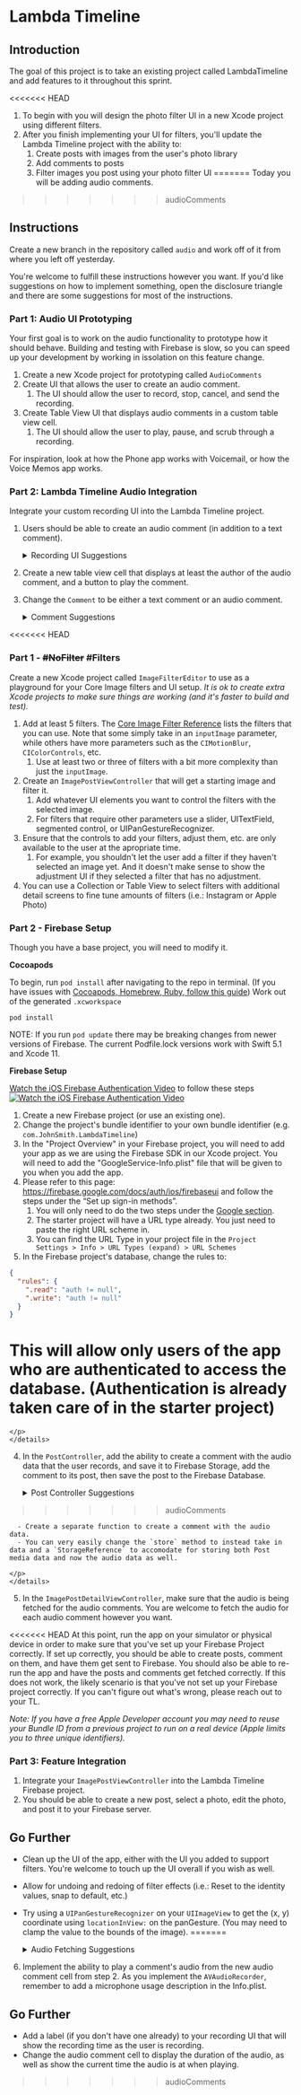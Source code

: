 # Lambda Timeline

## Introduction

The goal of this project is to take an existing project called LambdaTimeline and add features to it throughout this sprint. 

<<<<<<< HEAD
1. To begin with you will design the photo filter UI in a new Xcode project using different filters.
2. After you finish implementing your UI for filters, you'll update the Lambda Timeline project with the ability to:
    1. Create posts with images from the user's photo library
    2. Add comments to posts
    3. Filter images you post using your photo filter UI
=======
Today you will be adding audio comments.
>>>>>>> audioComments

## Instructions

Create a new branch in the repository called `audio` and work off of it from where you left off yesterday.

You're welcome to fulfill these instructions however you want. If you'd like suggestions on how to implement something, open the disclosure triangle and there are some suggestions for most of the instructions.

### Part 1: Audio UI Prototyping

Your first goal is to work on the audio functionality to prototype how it should behave. Building and testing with Firebase is slow, so you can speed up your development by working in issolation on this feature change.

1. Create a new Xcode project for prototyping called `AudioComments`
2. Create UI that allows the user to create an audio comment. 
    1. The UI should allow the user to record, stop, cancel, and send the recording.
3. Create Table View UI that displays audio comments in a custom table view cell.
    1. The UI should allow the user to play, pause, and scrub through a recording. 
    
    
For inspiration, look at how the Phone app works with Voicemail, or how the Voice Memos app works.

### Part 2: Lambda Timeline Audio Integration

Integrate your custom recording UI into the Lambda Timeline project.

1. Users should be able to create an audio comment (in addition to a text comment).
    <details><summary>Recording UI Suggestions</summary>
    <p>

      - In the `ImagePostDetailViewController`, change the `createComment` action to allow the user select whether they want to make a text comment or an audio comment, then create a new view controller with the required UI. The view controller could be presented modally or as a popover.
      
      - Alternatively, you could modify the `ImagePostDetailViewController` to hold the audio recording UI.

    </p>
    </details>
    
2. Create a new table view cell that displays at least the author of the audio comment, and a button to play the comment.

3. Change the `Comment` to be either a text comment or an audio comment.

    <details><summary>Comment Suggestions</summary>
    <p>

    - In the `Comment` object, change the `text`'s type to be an optional string, and create a new `audioURL: URL?` variable as well. Modify the `dictionaryRepresentation` and the `init?(dictionary: ...)` to accomodate the `audioURL` and the now optional `text` string.

<<<<<<< HEAD
### Part 1 - ~~#NoFilter~~ #Filters

Create a new Xcode project called `ImageFilterEditor` to use as a playground for your Core Image filters and UI setup. *It is ok to create extra Xcode projects to make sure things are working (and it's faster to build and test).*

1. Add at least 5 filters. The [Core Image Filter Reference](https://developer.apple.com/library/archive/documentation/GraphicsImaging/Reference/CoreImageFilterReference/#//apple_ref/doc/filter/ci/CIFalseColor) lists the filters that you can use. Note that some simply take in an `inputImage` parameter, while others have more parameters such as the `CIMotionBlur`, `CIColorControls`, etc. 
    1. Use at least two or three of filters with a bit more complexity than just the `inputImage`.
2. Create an `ImagePostViewController` that will get a starting image and filter it.
    1. Add whatever UI elements you want to control the filters with the selected image.
    2. For filters that require other parameters use a slider, UITextField, segmented control, or UIPanGestureRecognizer. 
3. Ensure that the controls to add your filters, adjust them, etc. are only available to the user at the apropriate time. 
    1. For example, you shouldn't let the user add a filter if they haven't selected an image yet. And it doesn't make sense to show the adjustment UI if they selected a filter that has no adjustment.
4. You can use a Collection or Table View to select filters with additional detail screens to fine tune amounts of filters (i.e.: Instagram or Apple Photo)

### Part 2 - Firebase Setup

Though you have a base project, you will need to modify it. 

**Cocoapods**

To begin, run `pod install` after navigating to the repo in terminal. (If you have issues with [Cocoapods, Homebrew, Ruby, follow this guide](Cocopods-Homebrew-and-Ruby-Install-Guide.md)) Work out of the generated `.xcworkspace`

    pod install
    
NOTE: If you run `pod update` there may be breaking changes from newer versions of Firebase. The current Podfile.lock versions work with Swift 5.1 and Xcode 11.

**Firebase Setup**

[Watch the iOS Firebase Authentication Video](https://youtu.be/vGeuZtHmcMM) to follow these steps
[![Watch the iOS Firebase Authentication Video](https://tk-assets.lambdaschool.com/a8f55011-48ef-4eb9-af2b-17a7b92fae64_FirebaseVideo.png)](https://youtu.be/vGeuZtHmcMM)

1. Create a new Firebase project (or use an existing one).
2. Change the project's bundle identifier to your own bundle identifier (e.g. `com.JohnSmith.LambdaTimeline`)
3. In the "Project Overview" in your Firebase project, you will need to add your app as we are using the Firebase SDK in our Xcode project. You will need to add the "GoogleService-Info.plist" file that will be given to you when you add the app.
4. Please refer to this page: https://firebase.google.com/docs/auth/ios/firebaseui and follow the steps under the “Set up sign-in methods”. 
    1. You will only need to do the two steps under the [Google section](https://firebase.google.com/docs/auth/ios/firebaseui#google). 
    2. The starter project will have a URL type already. You just need to paste the right URL scheme in. 
    3. You can find the URL Type in your project file in the `Project Settings > Info > URL Types (expand) > URL Schemes`
5. In the Firebase project's database, change the rules to:
``` JSON
{
  "rules": {
    ".read": "auth != null",
    ".write": "auth != null"
  }
}
```
This will allow only users of the app who are authenticated to access the database. (Authentication is already taken care of in the starter project)
=======
    </p>
    </details>

4. In the `PostController`, add the ability to create a comment with the audio data that the user records, and save it to Firebase Storage, add the comment to its post, then save the post to the Firebase Database.

    <details><summary>Post Controller Suggestions</summary>
    <p>
>>>>>>> audioComments

      - Create a separate function to create a comment with the audio data.
      - You can very easily change the `store` method to instead take in data and a `StorageReference` to accomodate for storing both Post media data and now the audio data as well.

    </p>
    </details>
5. In the `ImagePostDetailViewController`, make sure that the audio is being fetched for the audio comments. You are welcome to fetch the audio for each audio comment however you want.

<<<<<<< HEAD
At this point, run the app on your simulator or physical device in order to make sure that you've set up your Firebase Project correctly. If set up correctly, you should be able to create posts, comment on them, and have them get sent to Firebase. You should also be able to re-run the app and have the posts and comments get fetched correctly. If this does not work, the likely scenario is that you've not set up your Firebase project correctly. If you can't figure out what's wrong, please reach out to your TL.

*Note: If you have a free Apple Developer account you may need to reuse your Bundle ID from a previous project to run on a real device (Apple limits you to three unique identifiers).*

### Part 3: Feature Integration

1. Integrate your `ImagePostViewController` into the Lambda Timeline Firebase project.
2. You should be able to create a new post, select a photo, edit the photo, and post it to your Firebase server.

## Go Further

- Clean up the UI of the app, either with the UI you added to support filters. You're welcome to touch up the UI overall if you wish as well.
- Allow for undoing and redoing of filter effects (i.e.: Reset to the identity values, snap to default, etc.)
- Try using a `UIPanGestureRecognizer` on your `UIImageView` to get the (x, y) coordinate using `locationInView:` on the panGesture. (You may need to clamp the value to the bounds of the image).
=======
    <details><summary>Audio Fetching Suggestions</summary>
    <p>

      - You can implement the audio fetching similar to the way images are fetched on the `PostsCollectionViewController` by using operations, an operation queue, and a new cache. Make a new subclass of `ConcurrentOperation` that fetches audio using the comment's `audioURL` and a `URLSessionDataTask`.

    </p>
    </details>

6. Implement the ability to play a comment's audio from the new audio comment cell from step 2. As you implement the `AVAudioRecorder`, remember to add a microphone usage description in the Info.plist.

## Go Further

- Add a label (if you don't have one already) to your recording UI that will show the recording time as the user is recording.
- Change the audio comment cell to display the duration of the audio, as well as show the current time the audio is at when playing.
>>>>>>> audioComments
